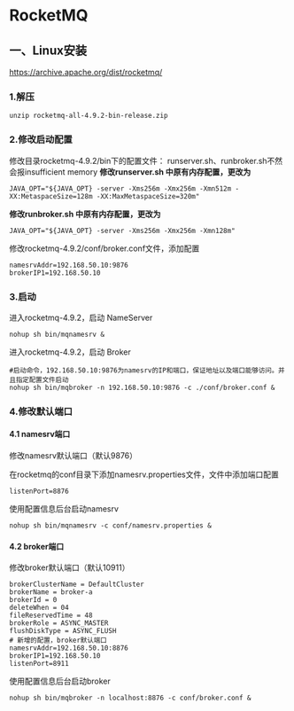 # RocketMQ

## 一、Linux安装

https://archive.apache.org/dist/rocketmq/

### 1.解压

```
unzip rocketmq-all-4.9.2-bin-release.zip
```

### 2.修改启动配置

修改目录rocketmq-4.9.2/bin下的配置文件： runserver.sh、runbroker.sh不然会报insufficient memory
**修改runserver.sh 中原有内存配置，更改为**

```
JAVA_OPT="${JAVA_OPT} -server -Xms256m -Xmx256m -Xmn512m -XX:MetaspaceSize=128m -XX:MaxMetaspaceSize=320m"
```

**修改runbroker.sh 中原有内存配置，更改为**

```
JAVA_OPT="${JAVA_OPT} -server -Xms256m -Xmx256m -Xmn128m"
```

修改rocketmq-4.9.2/conf/broker.conf文件，添加配置

```
namesrvAddr=192.168.50.10:9876
brokerIP1=192.168.50.10
```

### 3.启动

进入rocketmq-4.9.2，启动 NameServer

```
nohup sh bin/mqnamesrv &
```

进入rocketmq-4.9.2，启动 Broker

```shell
#启动命令，192.168.50.10:9876为namesrv的IP和端口，保证地址以及端口能够访问。并且指定配置文件启动
nohup sh bin/mqbroker -n 192.168.50.10:9876 -c ./conf/broker.conf &
```

### 4.修改默认端口

#### 4.1 namesrv端口

修改namesrv默认端口（默认9876）

在rocketmq的conf目录下添加namesrv.properties文件，文件中添加端口配置

```
listenPort=8876
```

使用配置信息后台启动namesrv

```
nohup sh bin/mqnamesrv -c conf/namesrv.properties &
```

#### 4.2 broker端口

修改broker默认端口（默认10911）

```
brokerClusterName = DefaultCluster
brokerName = broker-a
brokerId = 0
deleteWhen = 04
fileReservedTime = 48
brokerRole = ASYNC_MASTER
flushDiskType = ASYNC_FLUSH
# 新增的配置，broker默认端口
namesrvAddr=192.168.50.10:8876
brokerIP1=192.168.50.10
listenPort=8911

```

使用配置信息后台启动broker

```
nohup sh bin/mqbroker -n localhost:8876 -c conf/broker.conf &
```





